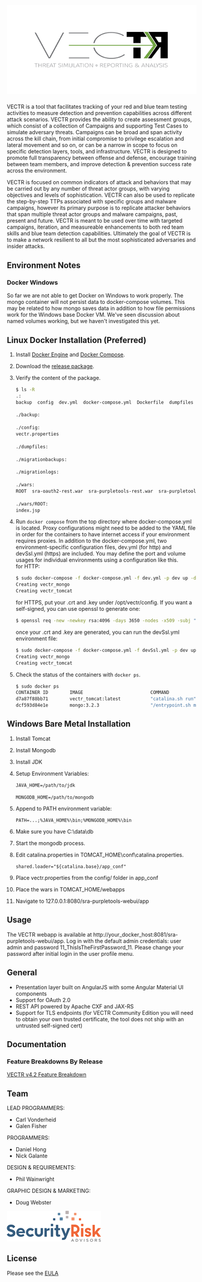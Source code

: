 # ![VECTR](media/vectr-logo-small.png)

VECTR is a tool that facilitates tracking of your red and blue team testing activities to measure detection and prevention capabilities across different attack scenarios.  VECTR provides the ability to create assessment groups, which consist of a collection of Campaigns and supporting Test Cases to simulate adversary threats.  Campaigns can be broad and span activity across the kill chain, from initial compromise to privilege escalation and lateral movement and so on, or can be a narrow in scope to focus on specific detection layers, tools, and infrastructure.  VECTR is designed to promote full transparency between offense and defense, encourage training between team members, and improve detection & prevention success rate across the environment.   

VECTR is focused on common indicators of attack and behaviors that may be carried out by any number of threat actor groups, with varying objectives and levels of sophistication.  VECTR can also be used to replicate the step-by-step TTPs associated with specific groups and malware campaigns, however its primary purpose is to replicate attacker behaviors that span multiple threat actor groups and malware campaigns, past, present and future.  VECTR is meant to be used over time with targeted campaigns, iteration, and measureable enhancements to both red team skills and blue team detection capabilities.  Ultimately the goal of VECTR is to make a network resilient to all but the most sophisticated adversaries and insider attacks.

## Environment Notes

### Docker Windows

So far we are not able to get Docker on Windows to work properly.  The mongo container will not persist data to docker-compose volumes.  This may be related to how mongo saves data in addition to how file permissions work for the Windows base Docker VM.  We've seen discussion about named volumes working, but we haven't investigated this yet.

## Linux Docker Installation (Preferred)

1. Install [Docker Engine](https://docs.docker.com/engine/installation/) and [Docker Compose](https://docs.docker.com/compose/install/).
2. Download the [release package](https://github.com/SecurityRiskAdvisors/VECTR/releases/latest).
3. Verify the content of the package.
	
	```sh
	$ ls -R
	.:
	backup  config  dev.yml  docker-compose.yml  Dockerfile  dumpfiles  migrationbackups  migrationlogs    wars 

	./backup:

	./config:
	vectr.properties

	./dumpfiles:

	./migrationbackups:

	./migrationlogs:

	./wars:
	ROOT  sra-oauth2-rest.war  sra-purpletools-rest.war  sra-purpletools-webui.war

	./wars/ROOT:
	index.jsp 
	```
4. Run `docker compose` from the top directory where docker-compose.yml is located. Proxy configurations might need to be added to the YAML file in order for the containers to have internet access if your environment requires proxies. In addition to the docker-compose.yml, two environment-specific configuration files, dev.yml (for http) and devSsl.yml (https) are included. You may define the port and volume usages for individual environments using a configuration like this.  
	for HTTP:
	```sh
	$ sudo docker-compose -f docker-compose.yml -f dev.yml -p dev up -d
	Creating vectr_mongo
	Creating vectr_tomcat
	```
	
	for HTTPS, put your .crt and .key under /opt/vectr/config.  If you want a self-signed, you can use openssl to generate one:
	```sh
	$ openssl req -new -newkey rsa:4096 -days 3650 -nodes -x509 -subj "/C=SomeCountry/ST=SomeState/L=SomeLocality/O=SomeOrg/CN=SomeCommonName" -keyout /opt/vectr/config/ssl.key -out /opt/vectr/config/ssl.crt
	```
	
	once your .crt and .key are generated, you can run the devSsl.yml environment file:
	```sh
	$ sudo docker-compose -f docker-compose.yml -f devSsl.yml -p dev up -d
	Creating vectr_mongo
	Creating vectr_tomcat
	```
	
	
5. Check the status of the containers with `docker ps`.

	```sh
	$ sudo docker ps
	CONTAINER ID        IMAGE                         COMMAND                  CREATED             STATUS              PORTS                                            NAMES
	d7a87f88bb71        vectr_tomcat:latest           "catalina.sh run"        4 seconds ago       Up 2 seconds        0.0.0.0:8080->8080/tcp                           vectr_tomcat
	dcf593d84e1e        mongo:3.2.3                   "/entrypoint.sh mongo"   5 seconds ago       Up 4 seconds        0.0.0.0:27017->27017/tcp                         vectr_mongo
	```

## Windows Bare Metal Installation	

1.  Install Tomcat 
2.  Install Mongodb
3.  Install JDK
4.  Setup Environment Variables:

		JAVA_HOME=/path/to/jdk

		MONGODB_HOME=/path/to/mongodb
              
5.  Append to PATH environment variable:

		PATH=...;%JAVA_HOME%\bin;%MONGODB_HOME%\bin
              
6.  Make sure you have C:\data\db 
             
7.  Start the mongodb process.  
			  
7.  Edit catalina.properties in TOMCAT_HOME\conf\catalina.properties. 
			  
		shared.loader="${catalina.base}/app_conf" 
 
8.  Place vectr.properties from the config/ folder in app_conf

9.  Place the wars in TOMCAT_HOME/webapps

10.  Navigate to 127.0.0.1:8080/sra-purpletools-webui/app
	
## Usage

The VECTR webapp is available at http://your_docker_host:8081/sra-purpletools-webui/app. Log in with the default admin credentials: user admin and password 11_ThisIsTheFirstPassword_11.  Please change your password after initial login in the user profile menu.

<!-- [![Dply](https://dply.co/b.svg)](https://dply.co/b/OynYEP3G)
*Note: Server initialization on dply.co can take up to 10 minutes* -->

## General

* Presentation layer built on AngularJS with some Angular Material UI components
* Support for OAuth 2.0
* REST API powered by Apache CXF and JAX-RS
* Support for TLS endpoints (for VECTR Community Edition you will need to obtain your own trusted certificate, the tool does not ship with an untrusted self-signed cert)

## Documentation

### Feature Breakdowns By Release

[VECTR v4.2 Feature Breakdown](https://github.com/SecurityRiskAdvisors/VECTR/blob/master/media/VECTR%20v4_2%20Feature%20Breakdown.pdf)

## Team
LEAD PROGRAMMERS:
* Carl Vonderheid
* Galen Fisher

PROGRAMMERS:
* Daniel Hong
* Nick Galante

DESIGN & REQUIREMENTS:
* Phil Wainwright

GRAPHIC DESIGN & MARKETING:
* Doug Webster

[![Security Risk Advisors](media/SRA-logo-primary-small.png)](https://securityriskadvisors.com)

## License

Please see the [EULA](./VECTR%20End%20User%20License%20Agreement.pdf)
